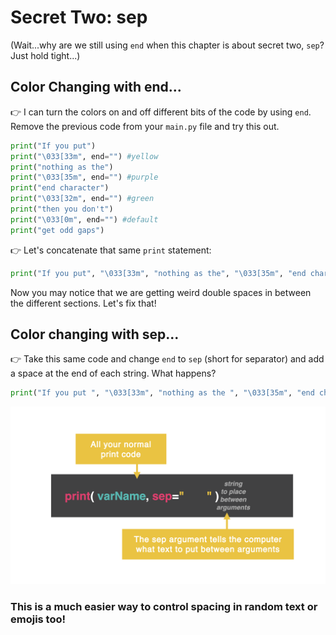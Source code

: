 # Secret Two: sep

(Wait...why are we still using `end` when this chapter is about secret two, `sep`? Just hold tight...)

## Color Changing with end...


👉 I can turn the colors on and off different bits of the code by using `end`. Remove the previous code from your `main.py` file and try this out. 
```python
print("If you put")
print("\033[33m", end="") #yellow
print("nothing as the")
print("\033[35m", end="") #purple
print("end character")
print("\033[32m", end="") #green
print("then you don't")
print("\033[0m", end="") #default
print("get odd gaps")
```

👉 Let's concatenate that same `print` statement:

```python
print("If you put", "\033[33m", "nothing as the", "\033[35m", "end character", "\033[32m", "then you don't", "\033[0m", "get odd gaps", end="")
```

Now you may notice that we are getting weird double spaces in between the different sections. Let's fix that! 

## Color changing with sep...

👉 Take this same code and change `end` to `sep` (short for separator) and add a space at the end of each string. What happens?

```python
print("If you put ", "\033[33m", "nothing as the ", "\033[35m", "end character ", "\033[32m", "then you don't ", "\033[0m", "get odd gaps ", sep="")
```

![](resources/sep_001.png)

### This is a much easier way to control spacing in random text or emojis too!